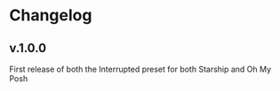 # Changelog

## v.1.0.0

First release of both the Interrupted preset for both Starship and Oh My Posh
